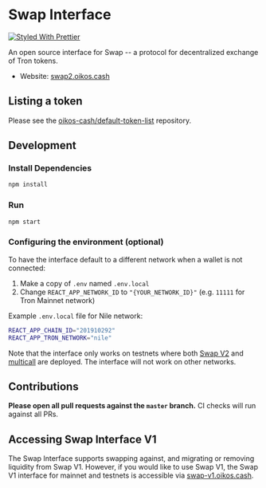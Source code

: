 # Swap Interface

[![Styled With Prettier](https://img.shields.io/badge/code_style-prettier-ff69b4.svg)](https://prettier.io/)

An open source interface for Swap -- a protocol for decentralized exchange of Tron tokens.

- Website: [swap2.oikos.cash](https://swap2.oikos.cash/)

## Listing a token

Please see the
[oikos-cash/default-token-list](https://github.com/oikos-cash/default-token-list)
repository.

## Development

### Install Dependencies

```bash
npm install
```

### Run

```bash
npm start
```

### Configuring the environment (optional)

To have the interface default to a different network when a wallet is not connected:

1. Make a copy of `.env` named `.env.local`
2. Change `REACT_APP_NETWORK_ID` to `"{YOUR_NETWORK_ID}"` (e.g. `11111` for Tron Mainnet network)

Example `.env.local` file for Nile network:

```sh
REACT_APP_CHAIN_ID="201910292"
REACT_APP_TRON_NETWORK="nile"
```

Note that the interface only works on testnets where both
[Swap V2](https://github.com/oikos-cash/swap-v2-core/) and
[multicall](https://github.com/opentron/multicall) are deployed.
The interface will not work on other networks.

## Contributions

**Please open all pull requests against the `master` branch.**
CI checks will run against all PRs.

## Accessing Swap Interface V1

The Swap Interface supports swapping against, and migrating or removing liquidity from Swap V1. However,
if you would like to use Swap V1, the Swap V1 interface for mainnet and testnets is accessible via [swap-v1.oikos.cash](https://swap-v1.oikos.cash).
